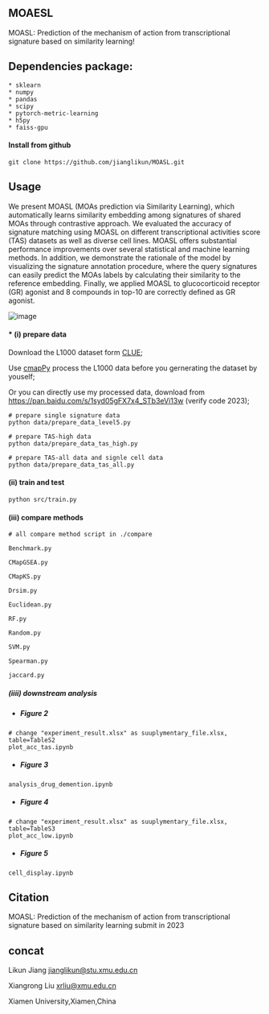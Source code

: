 ## MOAESL
MOASL: Prediction of the mechanism of action from transcriptional signature based on similarity learning!


##  Dependencies package:
```
* sklearn
* numpy
* pandas 
* scipy
* pytorch-metric-learning
* h5py
* faiss-gpu
```

#### Install from github   

    git clone https://github.com/jianglikun/MOASL.git

## Usage 
We present MOASL (MOAs prediction via Similarity Learning), which automatically learns similarity embedding among signatures of shared MOAs through contrastive approach. We evaluated the accuracy of signature matching using MOASL on different transcriptional activities score (TAS) datasets as well as diverse cell lines. MOASL offers substantial performance improvements over several statistical and machine learning methods. In addition, we demonstrate the rationale of the model by visualizing the signature annotation procedure, where the query signatures can easily predict the MOAs labels by calculating their similarity to the reference embedding. Finally, we applied MOASL to glucocorticoid receptor (GR) agonist and 8 compounds in top-10 are correctly defined as GR agonist.

![image](https://github.com/jianglikun/MOASL/blob/main/model.jpg)

#### * **(i)** prepare data
Download the L1000 dataset form [CLUE](https://clue.io/data/CMap2020#LINCS2020);

Use [cmapPy](https://github.com/cmap/cmapPy) process the L1000 data before you gernerating the dataset by youself;

Or you can directly use my processed data, download from https://pan.baidu.com/s/1syd05gFX7x4_STb3eVi13w (verify code 2023);

```
# prepare single signature data
python data/prepare_data_level5.py

# prepare TAS-high data
python data/prepare_data_tas_high.py

# prepare TAS-all data and signle cell data
python data/prepare_data_tas_all.py
```

#### **(ii)** train and test
```
python src/train.py
```

#### **(iii)** compare methods 
```
# all compare method script in ./compare

Benchmark.py

CMapGSEA.py

CMapKS.py

Drsim.py

Euclidean.py

RF.py

Random.py

SVM.py

Spearman.py

jaccard.py
```
##### **(iiii)** downstream analysis
* ##### Figure 2
```
# change "experiment_result.xlsx" as suuplymentary_file.xlsx, table=TableS2
plot_acc_tas.ipynb

```
* ##### Figure 3
```
analysis_drug_demention.ipynb
```
* ##### Figure 4
```
# change "experiment_result.xlsx" as suuplymentary_file.xlsx, table=TableS3
plot_acc_low.ipynb
```
* ##### Figure 5
```
cell_display.ipynb
```

## Citation
MOASL: Prediction of the mechanism of action from transcriptional signature based on similarity learning
submit in 2023


## concat
Likun Jiang jianglikun@stu.xmu.edu.cn

Xiangrong Liu xrliu@xmu.edu.cn

Xiamen University,Xiamen,China

